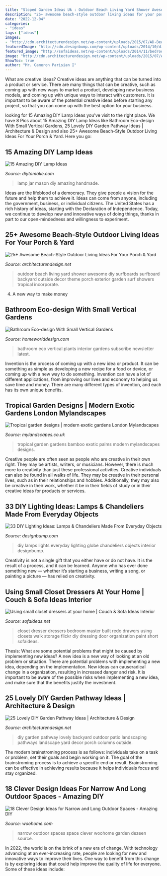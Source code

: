 ```yaml
---
title: "Sloped Garden Ideas Uk : Outdoor Beach Living Yard Shower Awesome Diy Surfboards Surfboard Backyard Outside Decor Theme Porch Exterior Garden Surf Showers Tropical Incorporate"
description: "25+ awesome beach-style outdoor living ideas for your porch &amp; yard"
date: "2022-12-04"
categories:
- "ideas"
tags: ["ideas"]
images:
- "http://cdn.architecturendesign.net/wp-content/uploads/2015/07/AD-Beach-Style-Outdoor-Living-Ideas-17.jpg"
featuredImage: "http://cdn.designbump.com/wp-content/uploads/2014/10/diy-lamps-chandeliers-interior-design-ideas-36.jpg"
featured_image: "http://sofaideas.net/wp-content/uploads/2014/11/bedroom-closet-dressers.jpg"
image: "http://cdn.architecturendesign.net/wp-content/uploads/2015/07/AD-Beach-Style-Outdoor-Living-Ideas-17.jpg"
ShowToc: true
author: "Mr. Cameron Parisian I"
---
```



What are creative ideas?
Creative ideas are anything that can be turned into a product or service. There are many things that can be creative, such as coming up with new ways to market a product, developing new business models, and coming up with unique ways to interact with customers. It is important to be aware of the potential creative ideas before starting any project, so that you can come up with the best option for your business.

	

		
looking for 15 Amazing DIY Lamp Ideas you've visit to the right place. We have 8 Pics about 15 Amazing DIY Lamp Ideas like Bathroom Eco-design With Small Vertical Gardens, 25 Lovely DIY Garden Pathway Ideas | Architecture &amp; Design and also 25+ Awesome Beach-Style Outdoor Living Ideas For Your Porch &amp; Yard. Here you go:
		
    
## 15 Amazing DIY Lamp Ideas

<img loading=lazy src="https://www.diytomake.com/wp-content/uploads/2016/03/Mason-Jar-Lamp.jpg" onerror="this.onerror=null;this.src='https://tse1.mm.bing.net/th?id=OIP.GMfG8Mqidiu3eWUXi-aMeQHaLS&amp;pid=15.1';" alt="15 Amazing DIY Lamp Ideas">

_Source: diytomake.com_

>lamp jar mason diy amazing handmade. 

	

Ideas are the lifeblood of a democracy. They give people a vision for the future and help them to achieve it. Ideas can come from anyone, including the government, business, or individual citizens. The United States has a rich history of ideas, starting with the Declaration of Independence. Today, we continue to develop new and innovative ways of doing things, thanks in part to our open-mindedness and willingness to experiment.

    
## 25+ Awesome Beach-Style Outdoor Living Ideas For Your Porch &amp; Yard

<img loading=lazy src="http://cdn.architecturendesign.net/wp-content/uploads/2015/07/AD-Beach-Style-Outdoor-Living-Ideas-17.jpg" onerror="this.onerror=null;this.src='https://tse2.mm.bing.net/th?id=OIP.f4KXxdrTKzKC686p1PpgbAHaJ4&amp;pid=15.1';" alt="25+ Awesome Beach-Style Outdoor Living Ideas For Your Porch &amp; Yard">

_Source: architecturendesign.net_

>outdoor beach living yard shower awesome diy surfboards surfboard backyard outside decor theme porch exterior garden surf showers tropical incorporate. 

	

4. A new way to make money 

    
## Bathroom Eco-design With Small Vertical Gardens

<img loading=lazy src="http://homeworlddesign.com/wp-content/uploads/2015/09/Eco-design-that-integrates-fitomuduli-with-live-plants-bathroom-interior-design-16.jpg" onerror="this.onerror=null;this.src='https://tse3.mm.bing.net/th?id=OIP.FP8GNqYSvDrj5C5IXYdS3gHaLH&amp;pid=15.1';" alt="Bathroom Eco-design With Small Vertical Gardens">

_Source: homeworlddesign.com_

>bathroom eco vertical plants interior gardens subscribe newsletter latest. 

	

Invention is the process of coming up with a new idea or product. It can be something as simple as developing a new recipe for a food or device, or coming up with a new way to do something. Invention can have a lot of different applications, from improving our lives and economy to helping us save time and money. There are many different types of invention, and each has its own unique benefits.

    
## Tropical Garden Designs | Modern Exotic Gardens London Mylandscapes

<img loading=lazy src="https://www.mylandscapes.co.uk/blog/tropical-gardens/exotic-london-garden.jpg" onerror="this.onerror=null;this.src='https://tse4.mm.bing.net/th?id=OIP.zyaiHmKNYRq7trAyUyZSSQAAAA&amp;pid=15.1';" alt="Tropical garden designs | modern exotic gardens London Mylandscapes">

_Source: mylandscapes.co.uk_

>tropical garden gardens bamboo exotic palms modern mylandscapes designs. 

	

Creative people are often seen as people who are creative in their own right. They may be artists, writers, or musicians. However, there is much more to creativity than just these professional activities. Creative individuals can also be found in all walks of life. They may be creative in their personal lives, such as in their relationships and hobbies. Additionally, they may also be creative in their work, whether it be in their fields of study or in their creative ideas for products or services.

    
## 33 DIY Lighting Ideas: Lamps &amp; Chandeliers Made From Everyday Objects

<img loading=lazy src="http://cdn.designbump.com/wp-content/uploads/2014/10/diy-lamps-chandeliers-interior-design-ideas-36.jpg" onerror="this.onerror=null;this.src='https://tse2.mm.bing.net/th?id=OIP.I1jJhwl5uesGRRYtUVmcCQHaLH&amp;pid=15.1';" alt="33 DIY Lighting Ideas: Lamps &amp; Chandeliers Made From Everyday Objects">

_Source: designbump.com_

>diy lamps lights everyday lighting globe chandeliers objects interior designbump. 

	

Creativity is not a single gift that you either have or do not have. It is the result of a process, and it can be learned. Anyone who has ever done something new — whether it’s starting a business, writing a song, or painting a picture — has relied on creativity.

    
## Using Small Closet Dressers At Your Home | Couch &amp; Sofa Ideas Interior

<img loading=lazy src="http://sofaideas.net/wp-content/uploads/2014/11/bedroom-closet-dressers.jpg" onerror="this.onerror=null;this.src='https://tse4.mm.bing.net/th?id=OIP.kedjXZmvgMe8393yEHmRkwHaLG&amp;pid=15.1';" alt="Using small closet dressers at your home | Couch &amp; Sofa Ideas Interior">

_Source: sofaideas.net_

>closet dresser dressers bedroom master built redo drawers using closets walk storage flickr diy dressing door organization paint short sofaideas. 

	

Thesis: What are some potential problems that might be caused by implementing new ideas?
A new idea is a new way of looking at an old problem or situation. There are potential problems with implementing a new idea, depending on the implementation. New ideas can causeradical change in a organization, resulting in increased danger and risk. It is important to be aware of the possible risks when implementing a new idea, and make sure that the benefits justify the investment.

    
## 25 Lovely DIY Garden Pathway Ideas | Architecture &amp; Design

<img loading=lazy src="http://cdn.architecturendesign.net/wp-content/uploads/2014/08/25-Lovely-DIY-Garden-Pathway-Ideas-14.jpg" onerror="this.onerror=null;this.src='https://tse1.mm.bing.net/th?id=OIP.DMXH-q8om9ThqG-R5Ox0eAHaJ4&amp;pid=15.1';" alt="25 Lovely DIY Garden Pathway Ideas | Architecture &amp; Design">

_Source: architecturendesign.net_

>diy garden pathway lovely backyard outdoor patio landscaping pathways landscape yard decor porch columns outside. 

	

The modern brainstroming process is as follows: individuals take on a task or problem, set their goals and begin working on it. The goal of the brainstroming process is to achieve a specific end or result. Brainstroming can be effective in achieving results because it helps individuals focus and stay organized.

    
## 18 Clever Design Ideas For Narrow And Long Outdoor Spaces - Amazing DIY

<img loading=lazy src="https://www.woohome.com/wp-content/uploads/2015/03/narrow-space-designs-woohome-18.jpg" onerror="this.onerror=null;this.src='https://tse2.mm.bing.net/th?id=OIP.PjdJzRPvTU0llO0Z56503wHaLH&amp;pid=15.1';" alt="18 Clever Design Ideas for Narrow and Long Outdoor Spaces - Amazing DIY">

_Source: woohome.com_

>narrow outdoor spaces space clever woohome garden dezeen source. 

	

In 2022, the world is on the brink of a new era of change. With technology advancing at an ever-increasing rate, people are looking for new and innovative ways to improve their lives. One way to benefit from this change is by exploring ideas that could help improve the quality of life for everyone. Some of these ideas include:

